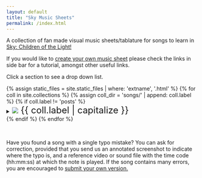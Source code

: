 ```yaml
---
layout: default
title: "Sky Music Sheets"
permalink: /index.html
---
```


<p>A collection of fan made visual music sheets/tablature for songs to learn in <a href="https://thatskygame.com/">Sky: Children of the Light!</a></p>
<p>If you would like to <a href="./make-your-own-sheet.html">create your own music sheet</a> please check the links in side bar for a tutorial, amongst other useful links.</p>
<p>Click a section to see a drop down list.</p>
{% assign static_files = site.static_files | where: 'extname', '.html' %}
{% for coll in site.collections %}
{% assign coll_dir = 'songs/' | append: coll.label %}
{% if coll.label != 'posts' %}
<details>
  <summary><font size="5"><img src="{{ site.baseurl | escape }}/assets/images/categories/{{ coll.label }}/{{ coll.label }}.png"> {{ coll.label | capitalize }} </font></summary>
  <ul>
  {% for file in static_files %}{% if file.path contains coll_dir %}
    <li><a href="{{ file.path | escape }}">{{ file.basename | replace: "__", " - " | replace: "_", " "}}</a></li>
  {% endif %}{% endfor %}
  </ul>
</details>
{% endif %}
{% endfor %}

<p>&nbsp;</p>
<p>Have you found a song with a single typo mistake? You can ask for correction,
provided that you send us an annotated screenshot to indicate where the typo is, and a reference video or sound file with the time code (hh:mm:ss) at which the note is played.
If the song contains many errors, you are encouraged to <a href="./make-your-own-sheet.html">submit your own version.</a></p>



